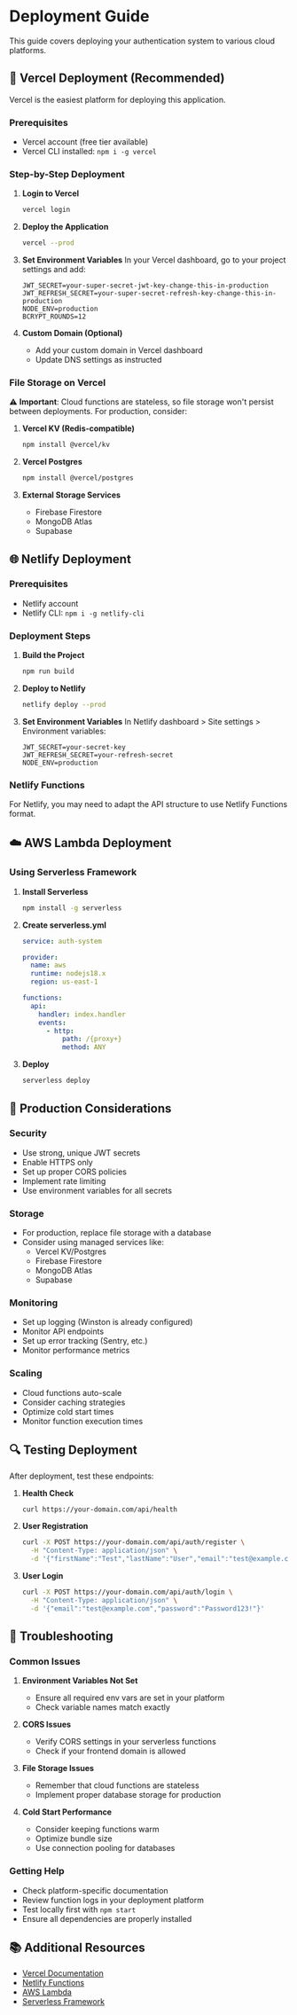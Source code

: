 # Deployment Guide

This guide covers deploying your authentication system to various cloud platforms.

## 🚀 Vercel Deployment (Recommended)

Vercel is the easiest platform for deploying this application.

### Prerequisites
- Vercel account (free tier available)
- Vercel CLI installed: `npm i -g vercel`

### Step-by-Step Deployment

1. **Login to Vercel**
   ```bash
   vercel login
   ```

2. **Deploy the Application**
   ```bash
   vercel --prod
   ```

3. **Set Environment Variables**
   In your Vercel dashboard, go to your project settings and add:
   ```
   JWT_SECRET=your-super-secret-jwt-key-change-this-in-production
   JWT_REFRESH_SECRET=your-super-secret-refresh-key-change-this-in-production
   NODE_ENV=production
   BCRYPT_ROUNDS=12
   ```

4. **Custom Domain (Optional)**
   - Add your custom domain in Vercel dashboard
   - Update DNS settings as instructed

### File Storage on Vercel

⚠️ **Important**: Cloud functions are stateless, so file storage won't persist between deployments. For production, consider:

1. **Vercel KV (Redis-compatible)**
   ```bash
   npm install @vercel/kv
   ```

2. **Vercel Postgres**
   ```bash
   npm install @vercel/postgres
   ```

3. **External Storage Services**
   - Firebase Firestore
   - MongoDB Atlas
   - Supabase

## 🌐 Netlify Deployment

### Prerequisites
- Netlify account
- Netlify CLI: `npm i -g netlify-cli`

### Deployment Steps

1. **Build the Project**
   ```bash
   npm run build
   ```

2. **Deploy to Netlify**
   ```bash
   netlify deploy --prod
   ```

3. **Set Environment Variables**
   In Netlify dashboard > Site settings > Environment variables:
   ```
   JWT_SECRET=your-secret-key
   JWT_REFRESH_SECRET=your-refresh-secret
   NODE_ENV=production
   ```

### Netlify Functions

For Netlify, you may need to adapt the API structure to use Netlify Functions format.

## ☁️ AWS Lambda Deployment

### Using Serverless Framework

1. **Install Serverless**
   ```bash
   npm install -g serverless
   ```

2. **Create serverless.yml**
   ```yaml
   service: auth-system
   
   provider:
     name: aws
     runtime: nodejs18.x
     region: us-east-1
   
   functions:
     api:
       handler: index.handler
       events:
         - http:
             path: /{proxy+}
             method: ANY
   ```

3. **Deploy**
   ```bash
   serverless deploy
   ```

## 🔧 Production Considerations

### Security
- Use strong, unique JWT secrets
- Enable HTTPS only
- Set up proper CORS policies
- Implement rate limiting
- Use environment variables for all secrets

### Storage
- For production, replace file storage with a database
- Consider using managed services like:
  - Vercel KV/Postgres
  - Firebase Firestore
  - MongoDB Atlas
  - Supabase

### Monitoring
- Set up logging (Winston is already configured)
- Monitor API endpoints
- Set up error tracking (Sentry, etc.)
- Monitor performance metrics

### Scaling
- Cloud functions auto-scale
- Consider caching strategies
- Optimize cold start times
- Monitor function execution times

## 🔍 Testing Deployment

After deployment, test these endpoints:

1. **Health Check**
   ```bash
   curl https://your-domain.com/api/health
   ```

2. **User Registration**
   ```bash
   curl -X POST https://your-domain.com/api/auth/register \
     -H "Content-Type: application/json" \
     -d '{"firstName":"Test","lastName":"User","email":"test@example.com","password":"Password123!"}'
   ```

3. **User Login**
   ```bash
   curl -X POST https://your-domain.com/api/auth/login \
     -H "Content-Type: application/json" \
     -d '{"email":"test@example.com","password":"Password123!"}'
   ```

## 🐛 Troubleshooting

### Common Issues

1. **Environment Variables Not Set**
   - Ensure all required env vars are set in your platform
   - Check variable names match exactly

2. **CORS Issues**
   - Verify CORS settings in your serverless functions
   - Check if your frontend domain is allowed

3. **File Storage Issues**
   - Remember that cloud functions are stateless
   - Implement proper database storage for production

4. **Cold Start Performance**
   - Consider keeping functions warm
   - Optimize bundle size
   - Use connection pooling for databases

### Getting Help

- Check platform-specific documentation
- Review function logs in your deployment platform
- Test locally first with `npm start`
- Ensure all dependencies are properly installed

## 📚 Additional Resources

- [Vercel Documentation](https://vercel.com/docs)
- [Netlify Functions](https://docs.netlify.com/functions/overview/)
- [AWS Lambda](https://docs.aws.amazon.com/lambda/)
- [Serverless Framework](https://www.serverless.com/framework/docs/)
